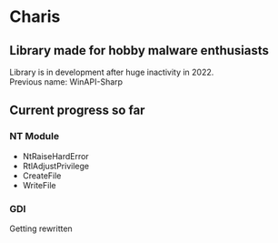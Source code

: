 # Charis
## Library made for hobby malware enthusiasts

Library is in development after huge inactivity in 2022.<br>
Previous name: WinAPI-Sharp<br>

## Current progress so far
### NT Module
* NtRaiseHardError
* RtlAdjustPrivilege
* CreateFile
* WriteFile
### GDI
Getting rewritten
